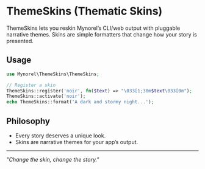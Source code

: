 # ThemeSkins (Thematic Skins)

ThemeSkins lets you reskin Mynorel’s CLI/web output with pluggable narrative themes. Skins are simple formatters that change how your story is presented.

## Usage

```php
use Mynorel\ThemeSkins\ThemeSkins;

// Register a skin
ThemeSkins::register('noir', fn($text) => "\033[1;30m$text\033[0m");
ThemeSkins::activate('noir');
echo ThemeSkins::format('A dark and stormy night...');
```

## Philosophy
- Every story deserves a unique look.
- Skins are narrative themes for your app’s output.

---
*"Change the skin, change the story."*

